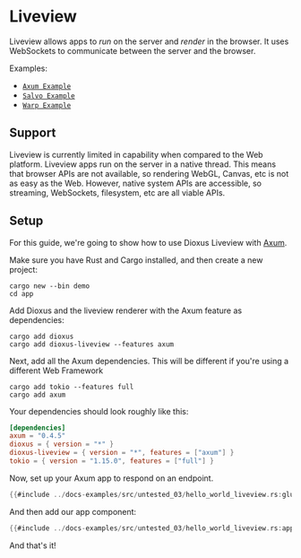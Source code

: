 # Liveview

Liveview allows apps to *run* on the server and *render* in the browser. It uses WebSockets to communicate between the server and the browser.

Examples:
- [`Axum Example`](https://github.com/DioxusLabs/dioxus/tree/master/packages/liveview/examples/axum.rs)
- [`Salvo Example`](https://github.com/DioxusLabs/dioxus/tree/master/packages/liveview/examples/salvo.rs)
- [`Warp Example`](https://github.com/DioxusLabs/dioxus/tree/master/packages/liveview/examples/warp.rs)


## Support

Liveview is currently limited in capability when compared to the Web platform. Liveview apps run on the server in a native thread. This means that browser APIs are not available, so rendering WebGL, Canvas, etc is not as easy as the Web. However, native system APIs are accessible, so streaming, WebSockets, filesystem, etc are all viable APIs.


## Setup

For this guide, we're going to show how to use Dioxus Liveview with [Axum](https://docs.rs/axum/latest/axum/).

Make sure you have Rust and Cargo installed, and then create a new project:

```shell
cargo new --bin demo
cd app
```

Add Dioxus and the liveview renderer with the Axum feature as dependencies:

```shell
cargo add dioxus
cargo add dioxus-liveview --features axum
```

Next, add all the Axum dependencies. This will be different if you're using a different Web Framework

```
cargo add tokio --features full
cargo add axum
```

Your dependencies should look roughly like this:

```toml
[dependencies]
axum = "0.4.5"
dioxus = { version = "*" }
dioxus-liveview = { version = "*", features = ["axum"] }
tokio = { version = "1.15.0", features = ["full"] }
```

Now, set up your Axum app to respond on an endpoint.


```rust
{{#include ../docs-examples/src/untested_03/hello_world_liveview.rs:glue}}
```


And then add our app component:

```rust
{{#include ../docs-examples/src/untested_03/hello_world_liveview.rs:app}}
```

And that's it!

